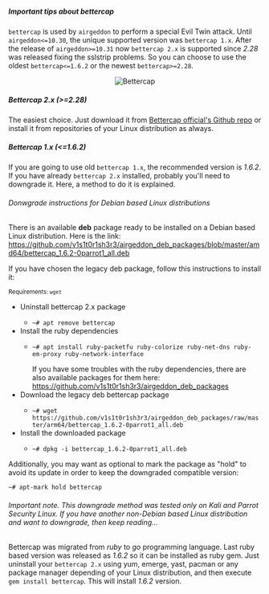 ##### Important tips about bettercap

`bettercap` is used by `airgeddon` to perform a special Evil Twin attack. Until `airgeddon<=10.30`, the unique supported version was `bettercap 1.x`. After the release of `airgeddon>=10.31` now `bettercap 2.x` is supported since _2.28_ was released fixing the sslstrip problems. So you can choose to use the oldest `bettercap<=1.6.2` or the newest `bettercap>=2.28`.

<p align="center">
	<img src="https://raw.githubusercontent.com/v1s1t0r1sh3r3/airgeddon/master/imgs/wiki/bettercap_logo.png" title="Bettercap"/>
</p>

##### Bettercap 2.x (>=2.28)

The easiest choice. Just download it from [Bettercap official's Github repo] or install it from repositories of your Linux distribution as always.

##### Bettercap 1.x (<=1.6.2)

If you are going to use old `bettercap 1.x`, the recommended version is _1.6.2_. If you have already `bettercap 2.x` installed, probably you'll need to downgrade it. Here, a method to do it is explained.

###### Donwgrade instructions for Debian based Linux distributions

There is an available **deb** package ready to be installed on a Debian based Linux distribution. Here is the link: https://github.com/v1s1t0r1sh3r3/airgeddon_deb_packages/blob/master/amd64/bettercap_1.6.2-0parrot1_all.deb

If you have chosen the legacy deb package, follow this instructions to install it:

<sub>Requirements: <code>wget</code></sub>
<ul>
	<li>Uninstall bettercap 2.x package</li>
	<ul>
		<li><code>~# apt remove bettercap</code></li>
	</ul>
	<li>Install the ruby dependencies</li>
	<ul>
		<li><code>~# apt install ruby-packetfu ruby-colorize ruby-net-dns ruby-em-proxy ruby-network-interface</code></li>
	</ul>
	<ul>If you have some troubles with the ruby dependencies, there are also available packages for them here: <a href="https://github.com/v1s1t0r1sh3r3/airgeddon_deb_packages">https://github.com/v1s1t0r1sh3r3/airgeddon_deb_packages</a></ul>
	<li>Download the legacy deb bettercap package</li>
	<ul>
		<li><code>~# wget https://github.com/v1s1t0r1sh3r3/airgeddon_deb_packages/raw/master/arm64/bettercap_1.6.2-0parrot1_all.deb</code></li>
	</ul>
	<li>Install the downloaded package</li>
	<ul>
		<li><code>~# dpkg -i bettercap_1.6.2-0parrot1_all.deb</code></li>
	</ul>
</ul>

Additionally, you may want as optional to mark the package as "hold" to avoid its update in order to keep the downgraded compatible version:

`~# apt-mark hold bettercap`

###### Important note. This downgrade method was tested only on Kali and Parrot Security Linux. If you have another non-Debian based Linux distribution and want to downgrade, then keep reading...

Bettercap was migrated from _ruby_ to _go_ programming language. Last ruby based version was released as _1.6.2_ so it can be installed as ruby gem. Just uninstall your `bettercap 2.x` using yum, emerge, yast, pacman or any package manager depending of your Linux distribution, and then execute `gem install bettercap`. This will install _1.6.2_ version.

[Bettercap official's Github repo]: https://github.com/bettercap/bettercap